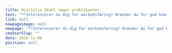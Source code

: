 ```yaml
---
title: Hjaltelin Stahl søger praktikanter
text: "**Interesserer du dig for markedsføring? Brænder du for god kommunikation? Og drømmer du om en fremtid i reklamebranchen? Så er du måske en af vores nye praktikanter.**\n\n"
link: null
newpageimage: null
newpage: "**Interesserer du dig for markedsføring? Brænder du for god kommunikation? Og drømmer du om en fremtid i reklamebranchen? Så er du måske en af vores nye praktikanter.**\n\n **Hvem er vi?**\n\nHjaltelin Stahl er et cross-media reklamebureau med mere end 100 medarbejdere, der arbejder med kommunikation på tværs af medier og platforme for kunder som IKEA, Telia, Arla, Unicef, Suzuki, Post Danmark og mange flere. Hjaltelin Stahl er en ung og levende arbejdsplads, der konstant udvikler sig for at være blandt de bedste bureauer i branchen. Vi leder efter praktikanter som i efterårssemesteret kan være en del af vores hus fuld tid. Forløbet er ulønnet og varer 4-6 måneder med start i januar 2017. \n\n **Praktikstillinger**\n\nVi søger praktikanter til følgende afdelinger på bureauet:\n\n* Kontaktafdelingen\n* Social Media\n* Content &amp; Activation\n Du vil blive tilknyttet en af ovenstående afdelinger, men i praksis kan dine arbejdsopgaver komme fra hele huset. Med eget filmproduktionsselskab og direct marketing afdeling, kan vi garantere et alsidigt, spændende og lærerigt praktikforløb. \n\n **Kontaktafdelingen**\n\nSom praktikant i kontaktafdelingen bliver du tilknyttet en af vores Client Service Directors og et team af projektledere, der til daglig udvikler og producerer cross-media kampagner sammen med bureauets strategiske og kreative specialister. Du vil assistere i projektledelsen af vores arbejde for nogle af landets største brands og arbejde med processerne herigennem. \n\n **Content &amp; Activation**\n\nSom praktikant i Content &amp; Activation vil du blive tilknyttet vores specialister, der til daglig arbejder med influencer marketing og forbrugerinvolvering. Du vil assistere i udarbejdelsen af influencer baseret kommunikation inden for PR, SoMe og partnerskaber på tværs af vores kunder. \n\n **Social Media**\n\nSom praktikant i Social bliver du en del af et team på 15 specialister, der til daglig arbejder for at optimere vores kunders tilstedeværelse på de sociale medier og gøre det til en værdifuld forretning. Du vil assistere i udarbejdelsen, koordineringen og vedligeholdelsen af social media strategier for nogle af landets største brands og arbejde med processerne herigennem. \n\n **Dine kvalifikationer** \n\nDu er i gang med en videregående uddannelse på bachelor- eller kandidatniveau inden for projektledelse, kommunikation eller marketing. Din uddannelsesretning er ikke altafgørende - det vigtigste er, at du har interesse og forståelse inden for de ovennævnte arbejdsområder. \n\n* Du er udadvendt og frisk på nye udfordringer\n* Du trives i et dynamisk og socialt arbejdsmiljø og kan lide at skabe nye relationer\n* Du er initiativrig og tør at tage ansvar\n* Du er struktureret og har evnen til at bevare overblikket i en travl hverdag\n* Du er ambitiøs og har lyst til at gøre en forskel\n\n\n**Sådan søger du**\n\nPasser ovenstående beskrivelse på dig, så send en mail med dit CV, ansøgning og karakterudskrift til [praktik@hjaltelinstahl.com](mailto:praktik@hjaltelinstahl.com) senest d. 16. november 2016. Skriv i din ansøgning, hvilken praktikstilling du ønsker. Ønsker du yderligere information, er du velkommen til at kontakte Mette Kruse på 60 10 77 94.\n\n"
cmsUserSlug: ""
date: 2016-11-09 
position: null
---
```


